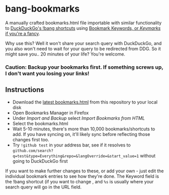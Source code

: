 # bang-bookmarks
A manually crafted bookmarks.html file importable with similar functionality to [DuckDuckGo's !bang shortcuts](https://duckduckgo.com/bang?c=Tech&q=security) using [Bookmark Keywords, or _Keymarks_ if you're a fancy](http://johnbokma.com/firefox/keymarks-explained.html).

Why use this? Well it won't share your search query with DuckDuckGo, and you also won't need to wait for your query to be redirected from DDG. So it might save you.. 20 minutes of your life? You're welcome.

### Caution: Backup your bookmarks first. If something screws up, I don't want you losing your links!

## Instructions

- Download the [latest bookmarks.html](https://raw.githubusercontent.com/jameshealyio/bang-bookmarks/main/bookmarks.html) from this repository to your local disk
- Open Bookmarks Manager in Firefox
- Under *Import and Backup* select *Import Bookmarks from HTML*
- Select the bookmarks.html
- Wait 5-10 minutes, there's more than 10,000 bookmarks/shortcuts to add. If you have syncing on, it'll likely sync before reflecting those changes first too.
- Try `!github test` in your address bar, see if it resolves to `github.com/search?q=test&type=Everything&repo=&langOverride=&start_value=1` without going to DuckDuckGo first

If you want to make further changes to these, or add your own - just edit the individual bookmark entries to see how they're done. The Keyword field is the !bang shortcut (if you want to change , and `%s` is usually where your search query will go in the URL field.

